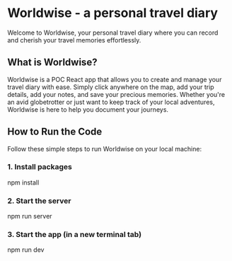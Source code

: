 # Worldwise - a personal travel diary

Welcome to Worldwise, your personal travel diary where you can record and cherish your travel memories effortlessly.

## What is Worldwise?

Worldwise is a POC React app that allows you to create and manage your travel diary with ease. Simply click anywhere on the map, add your trip details, add your notes, and save your precious memories. Whether you're an avid globetrotter or just want to keep track of your local adventures, Worldwise is here to help you document your journeys.

## How to Run the Code

Follow these simple steps to run Worldwise on your local machine:

### 1. Install packages

npm install

### 2. Start the server

npm run server

### 3. Start the app (in a new terminal tab)

npm run dev

